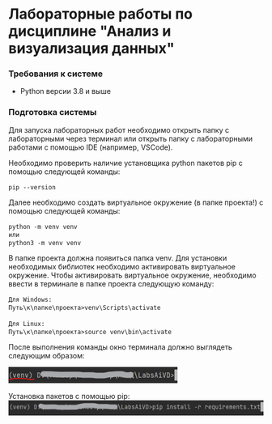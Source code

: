 # Лабораторные работы по дисциплине "Анализ и визуализация данных"

### Требования к системе
- Python версии 3.8 и выше

### Подготовка системы

Для запуска лабораторных работ необходимо открыть папку с лабораторными через терминал или открыть папку с лабораторными работами с помощью IDE (например, VSCode).

Необходимо проверить наличие установщика python пакетов pip с помощью следующей команды:
```
pip --version
```

Далее необходимо создать виртуальное окружение (в папке проекта!) с помощью следующей команды:
```
python -m venv venv
или
python3 -m venv venv
```

В папке проекта должна появиться папка venv.
Для установки необходимых библиотек необходимо активировать виртуальное окружение.
Чтобы активировать виртуальное окружение, необходимо ввести в терминале в папке проекта следующую команду:
```
Для Windows:
Путь\к\папке\проекта>venv\Scripts\activate

Для Linux:
Путь\к\папке\проекта>source venv\bin\activate
```

После выполнения команды окно терминала должно выглядеть следующим образом:

![img.png](img.png)

Установка пакетов с помощью pip:
![img_1.png](img_1.png)